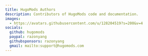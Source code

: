 ```yaml
---
title: HugoMods Authors
description: Contributors of HugoMods code and documentation.
images:
  - https://avatars.githubusercontent.com/u/128204519?s=200&v=4
socials:
  github: hugomods
  paypal: razonyang
  githubsponsors: razonyang
  gmail: mailto:support@hugomods.com
---
```

